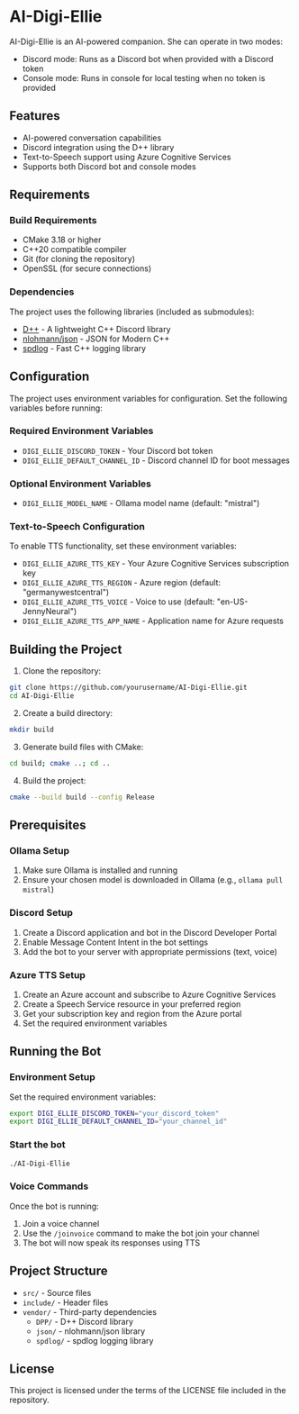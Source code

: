 # AI-Digi-Ellie

AI-Digi-Ellie is an AI-powered companion. She can operate in two modes:
- Discord mode: Runs as a Discord bot when provided with a Discord token
- Console mode: Runs in console for local testing when no token is provided

## Features

- AI-powered conversation capabilities
- Discord integration using the D++ library
- Text-to-Speech support using Azure Cognitive Services
- Supports both Discord bot and console modes

## Requirements

### Build Requirements
- CMake 3.18 or higher
- C++20 compatible compiler
- Git (for cloning the repository)
- OpenSSL (for secure connections)

### Dependencies
The project uses the following libraries (included as submodules):
- [D++](https://github.com/brainboxdotcc/DPP) - A lightweight C++ Discord library
- [nlohmann/json](https://github.com/nlohmann/json) - JSON for Modern C++
- [spdlog](https://github.com/gabime/spdlog) - Fast C++ logging library

## Configuration

The project uses environment variables for configuration. Set the following variables before running:

### Required Environment Variables
- `DIGI_ELLIE_DISCORD_TOKEN` - Your Discord bot token
- `DIGI_ELLIE_DEFAULT_CHANNEL_ID` - Discord channel ID for boot messages

### Optional Environment Variables
- `DIGI_ELLIE_MODEL_NAME` - Ollama model name (default: "mistral")

### Text-to-Speech Configuration
To enable TTS functionality, set these environment variables:
- `DIGI_ELLIE_AZURE_TTS_KEY` - Your Azure Cognitive Services subscription key
- `DIGI_ELLIE_AZURE_TTS_REGION` - Azure region (default: "germanywestcentral")
- `DIGI_ELLIE_AZURE_TTS_VOICE` - Voice to use (default: "en-US-JennyNeural")
- `DIGI_ELLIE_AZURE_TTS_APP_NAME` - Application name for Azure requests

## Building the Project

1. Clone the repository:
```bash
git clone https://github.com/yourusername/AI-Digi-Ellie.git
cd AI-Digi-Ellie
```

2. Create a build directory:
```bash
mkdir build
```

3. Generate build files with CMake:
```bash
cd build; cmake ..; cd ..
```

4. Build the project:
```bash
cmake --build build --config Release
```

## Prerequisites

### Ollama Setup
1. Make sure Ollama is installed and running
2. Ensure your chosen model is downloaded in Ollama (e.g., `ollama pull mistral`)

### Discord Setup
1. Create a Discord application and bot in the Discord Developer Portal
2. Enable Message Content Intent in the bot settings
3. Add the bot to your server with appropriate permissions (text, voice)

### Azure TTS Setup
1. Create an Azure account and subscribe to Azure Cognitive Services
2. Create a Speech Service resource in your preferred region
3. Get your subscription key and region from the Azure portal
4. Set the required environment variables

## Running the Bot

### Environment Setup
Set the required environment variables:
```bash
export DIGI_ELLIE_DISCORD_TOKEN="your_discord_token"
export DIGI_ELLIE_DEFAULT_CHANNEL_ID="your_channel_id"
```

### Start the bot
```bash
./AI-Digi-Ellie
```

### Voice Commands
Once the bot is running:
1. Join a voice channel
2. Use the `/joinvoice` command to make the bot join your channel
3. The bot will now speak its responses using TTS

## Project Structure

- `src/` - Source files
- `include/` - Header files
- `vendor/` - Third-party dependencies
  - `DPP/` - D++ Discord library
  - `json/` - nlohmann/json library
  - `spdlog/` - spdlog logging library

## License

This project is licensed under the terms of the LICENSE file included in the repository. 